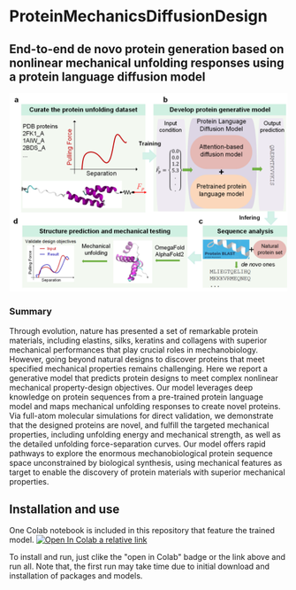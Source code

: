 # ProteinMechanicsDiffusionDesign

## End-to-end de novo protein generation based on nonlinear mechanical unfolding responses using a protein language diffusion model


![plot](./documents/Figure1.png)

### Summary
Through evolution, nature has presented a set of remarkable protein materials, including elastins, silks, keratins and collagens with superior mechanical performances that play crucial roles in mechanobiology. However, going beyond natural designs to discover proteins that meet specified mechanical properties remains challenging. Here we report a generative model that predicts protein designs to meet complex nonlinear mechanical property-design objectives. Our model leverages deep knowledge on protein sequences from a pre-trained protein language model and maps mechanical unfolding responses to create novel proteins. Via full-atom molecular simulations for direct validation, we demonstrate that the designed proteins are novel, and fulfill the targeted mechanical properties, including unfolding energy and mechanical strength, as well as the detailed unfolding force-separation curves. Our model offers rapid pathways to explore the enormous mechanobiological protein sequence space unconstrained by biological synthesis, using mechanical features as target to enable the discovery of protein materials with superior mechanical properties.


## Installation and use

One Colab notebook is included in this repository that feature the trained model.
<a target="_blank" href="https://colab.research.google.com/github/lamm-mit/ProteinMechanicsDiffusionDesign/blob/main/notebook_for_colab/pLDM_inferring_standalong_colab.ipynb">
  <img src="https://colab.research.google.com/assets/colab-badge.svg" alt="Open In Colab"/>
</a>
[a relative link](./notebook_for_colab/pLDM_inferring_standalong_colab.ipynb)

To install and run, just clike the "open in Colab" badge or the link above and run all.
Note that, the first run may take time due to initial download and installation of packages and models.

